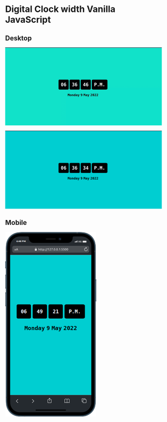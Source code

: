 [Screencast]: /src/images/Screenshot/Screencast.gif

[Screenshot]: /src/images/Screenshot/Screenshot.png  

[mobile]: /src/images/Screenshot/mobile.png 


# Digital Clock width Vanilla JavaScript

## Desktop 

![Screencast]

![Screenshot]

## Mobile

![mobile]


